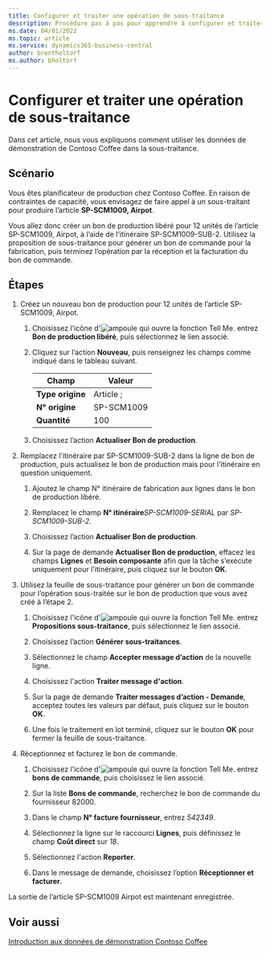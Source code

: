 ```yaml
---
title: Configurer et traiter une opération de sous-traitance
description: Procédure pas à pas pour apprendre à configurer et traiter une opération de sous-traitance dans Business Central.
ms.date: 04/01/2022
ms.topic: article
ms.service: dynamics365-business-central
author: brentholtorf
ms.author: bholtorf
---
```


# <a name="set-up-and-process-a-subcontracting-operation"></a>Configurer et traiter une opération de sous-traitance

Dans cet article, nous vous expliquons comment utiliser les données de démonstration de Contoso Coffee dans la sous-traitance.

## <a name="scenario"></a>Scénario

Vous êtes planificateur de production chez Contoso Coffee. En raison de contraintes de capacité, vous envisagez de faire appel à un sous-traitant pour produire l’article **SP-SCM1009, Airpot**.

Vous allez donc créer un bon de production libéré pour 12 unités de l’article SP-SCM1009, Airpot, à l’aide de l'itinéraire SP-SCM1009-SUB-2. Utilisez la proposition de sous-traitance pour générer un bon de commande pour la fabrication, puis terminez l’opération par la réception et la facturation du bon de commande.

## <a name="steps"></a>Étapes

1. Créez un nouveau bon de production pour 12 unités de l’article SP-SCM1009, Airpot.

    1. Choisissez l'icône d'![ampoule qui ouvre la fonction Tell Me.](../../media/ui-search/search_small.png "Dites-moi ce que vous voulez faire") entrez **Bon de production libéré**, puis sélectionnez le lien associé.  

    2. Cliquez sur l’action **Nouveau**, puis renseignez les champs comme indiqué dans le tableau suivant.  

        |Champ  |Valeur  |
        |---------|---------|
        |**Type origine** |Article ;|
        |**N° origine** |SP-SCM1009|
        |**Quantité** |100|
    3. Choisissez l’action **Actualiser Bon de production**.  

2. Remplacez l'itinéraire par SP-SCM1009-SUB-2 dans la ligne de bon de production, puis actualisez le bon de production mais pour l'itinéraire en question uniquement.  

    1. Ajoutez le champ N° itinéraire de fabrication aux lignes dans le bon de production libéré.<!--in code, this is marked as visible=false-->

    2. Remplacez le champ **N° itinéraire***SP-SCM1009-SERIAL* par *SP-SCM1009-SUB-2*.  

    3. Choisissez l’action **Actualiser Bon de production**.  

    4. Sur la page de demande **Actualiser Bon de production**, effacez les champs **Lignes** et **Besoin composante** afin que la tâche s’exécute uniquement pour l'itinéraire, puis cliquez sur le bouton **OK**.

3. Utilisez la feuille de sous-traitance pour générer un bon de commande pour l’opération sous-traitée sur le bon de production que vous avez créé à l’étape 2.  

    1. Choisissez l'icône d'![ampoule qui ouvre la fonction Tell Me.](../../media/ui-search/search_small.png "Dites-moi ce que vous voulez faire") entrez **Propositions sous-traitance**, puis sélectionnez le lien associé.  

    2. Choisissez l’action **Générer sous-traitances**.

    3. Sélectionnez le champ **Accepter message d’action** de la nouvelle ligne.

    4. Choisissez l'action **Traiter message d'action**.  

    5. Sur la page de demande **Traiter messages d’action - Demande**, acceptez toutes les valeurs par défaut, puis cliquez sur le bouton **OK**.

    6. Une fois le traitement en lot terminé, cliquez sur le bouton **OK** pour fermer la feuille de sous-traitance.  

4. Réceptionnez et facturez le bon de commande.  

    1. Choisissez l'icône d'![ampoule qui ouvre la fonction Tell Me.](../../media/ui-search/search_small.png "Dites-moi ce que vous voulez faire") entrez **bons de commande**, puis choisissez le lien associé.  

    2. Sur la liste **Bons de commande**, recherchez le bon de commande du fournisseur 82000.

    3. Dans le champ **N° facture fournisseur**, entrez *542349*.

    4. Sélectionnez la ligne sur le raccourci **Lignes**, puis définissez le champ **Coût direct** sur *18*.

    5. Sélectionnez l'action **Reporter**.  

    6. Dans le message de demande, choisissez l’option **Réceptionner et facturer**.  

La sortie de l’article SP-SCM1009 Airpot est maintenant enregistrée.

## <a name="see-also"></a>Voir aussi

[Introduction aux données de démonstration Contoso Coffee](../contoso-coffee-intro.md)  
